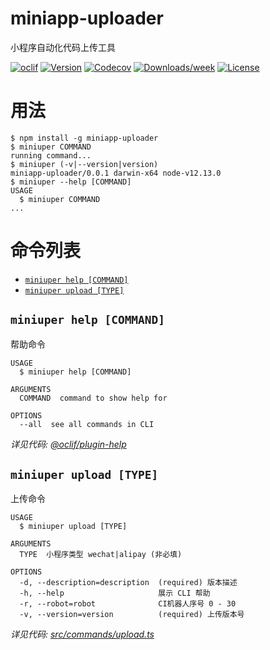 miniapp-uploader
================

小程序自动化代码上传工具

[![oclif](https://img.shields.io/badge/cli-oclif-brightgreen.svg)](https://oclif.io)
[![Version](https://img.shields.io/npm/v/miniapp-uploader.svg)](https://npmjs.org/package/miniapp-uploader)
[![Codecov](https://codecov.io/gh/null/null/branch/master/graph/badge.svg)](https://codecov.io/gh/null/null)
[![Downloads/week](https://img.shields.io/npm/dw/miniapp-uploader.svg)](https://npmjs.org/package/miniapp-uploader)
[![License](https://img.shields.io/npm/l/miniapp-uploader.svg)](https://github.com/null/null/blob/master/package.json)

<!-- toc -->

<!-- tocstop -->
  
  # 用法
  
  <!-- usage -->
```sh-session
$ npm install -g miniapp-uploader
$ miniuper COMMAND
running command...
$ miniuper (-v|--version|version)
miniapp-uploader/0.0.1 darwin-x64 node-v12.13.0
$ miniuper --help [COMMAND]
USAGE
  $ miniuper COMMAND
...
```
<!-- usagestop -->
  
  # 命令列表

  <!-- commands -->
* [`miniuper help [COMMAND]`](#miniuper-help-command)
* [`miniuper upload [TYPE]`](#miniuper-upload-type)

## `miniuper help [COMMAND]`

帮助命令

```
USAGE
  $ miniuper help [COMMAND]

ARGUMENTS
  COMMAND  command to show help for

OPTIONS
  --all  see all commands in CLI
```

_详见代码: [@oclif/plugin-help](https://github.com/oclif/plugin-help/blob/v3.2.2/src/commands/help.ts)_

## `miniuper upload [TYPE]`

上传命令

```
USAGE
  $ miniuper upload [TYPE]

ARGUMENTS
  TYPE  小程序类型 wechat|alipay (非必填)

OPTIONS
  -d, --description=description  (required) 版本描述
  -h, --help                     展示 CLI 帮助
  -r, --robot=robot              CI机器人序号 0 - 30
  -v, --version=version          (required) 上传版本号
```

_详见代码: [src/commands/upload.ts](https://github.com/iFiring/miniapp-uploader/blob/v0.0.1/src/commands/upload.ts)_
<!-- commandsstop -->
